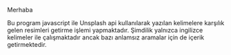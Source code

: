 Merhaba

Bu program javascript ile Unsplash api kullanılarak yazılan kelimelere karşılık gelen resimleri getirme işlemi yapmaktadır.
Şimdilik yalnızca ingilizce kelimeler ile çalışmaktadır ancak bazı anlamsız aramalar için de içerik getirmektedir.